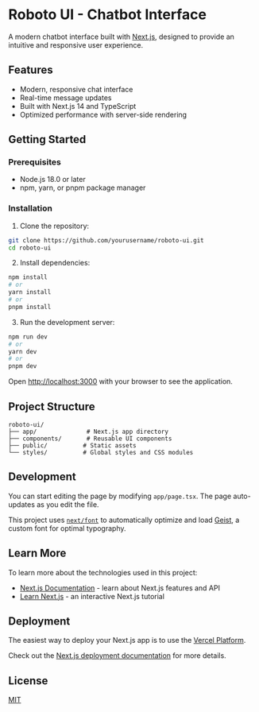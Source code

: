 # Roboto UI - Chatbot Interface

A modern chatbot interface built with [Next.js](https://nextjs.org), designed to provide an intuitive and responsive user experience.

## Features

- Modern, responsive chat interface
- Real-time message updates
- Built with Next.js 14 and TypeScript
- Optimized performance with server-side rendering

## Getting Started

### Prerequisites

- Node.js 18.0 or later
- npm, yarn, or pnpm package manager

### Installation

1. Clone the repository:
```bash
git clone https://github.com/yourusername/roboto-ui.git
cd roboto-ui
```

2. Install dependencies:
```bash
npm install
# or
yarn install
# or
pnpm install
```

3. Run the development server:
```bash
npm run dev
# or
yarn dev
# or
pnpm dev
```

Open [http://localhost:3000](http://localhost:3000) with your browser to see the application.

## Project Structure

```
roboto-ui/
├── app/              # Next.js app directory
├── components/       # Reusable UI components
├── public/          # Static assets
└── styles/          # Global styles and CSS modules
```

## Development

You can start editing the page by modifying `app/page.tsx`. The page auto-updates as you edit the file.

This project uses [`next/font`](https://nextjs.org/docs/app/building-your-application/optimizing/fonts) to automatically optimize and load [Geist](https://vercel.com/font), a custom font for optimal typography.

## Learn More

To learn more about the technologies used in this project:

- [Next.js Documentation](https://nextjs.org/docs) - learn about Next.js features and API
- [Learn Next.js](https://nextjs.org/learn) - an interactive Next.js tutorial

## Deployment

The easiest way to deploy your Next.js app is to use the [Vercel Platform](https://vercel.com/new?utm_medium=default-template&filter=next.js&utm_source=create-next-app&utm_campaign=create-next-app-readme).

Check out the [Next.js deployment documentation](https://nextjs.org/docs/app/building-your-application/deploying) for more details.

## License

[MIT](LICENSE)

